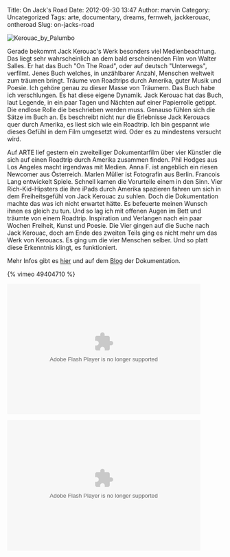 Title: On Jack's Road
Date: 2012-09-30 13:47
Author: marvin
Category: Uncategorized
Tags: arte, documentary, dreams, fernweh, jackkerouac, ontheroad
Slug: on-jacks-road

![Kerouac_by_Palumbo]({static}/images/Kerouac_by_Palumbo.jpg)

Gerade bekommt Jack Kerouac's Werk besonders viel Medienbeachtung. Das
liegt sehr wahrscheinlich an dem bald erscheinenden Film von Walter
Salles. Er hat das Buch "On The Road", oder auf deutsch "Unterwegs",
verfilmt. Jenes Buch welches, in unzählbarer Anzahl, Menschen weltweit
zum träumen bringt. Träume von Roadtrips durch Amerika, guter Musik und
Poesie. Ich gehöre genau zu dieser Masse von Träumern. Das Buch habe ich
verschlungen. Es hat diese eigene Dynamik. Jack Kerouac hat das Buch,
laut Legende, in ein paar Tagen und Nächten auf einer Papierrolle
getippt. Die endlose Rolle die beschrieben werden muss. Genauso fühlen
sich die Sätze im Buch an. Es beschreibt nicht nur die Erlebnisse Jack
Kerouacs quer durch Amerika, es liest sich wie ein Roadtrip. Ich bin
gespannt wie dieses Gefühl in dem Film umgesetzt wird. Oder es zu
mindestens versucht wird.

Auf ARTE lief gestern ein zweiteiliger Dokumentarfilm über vier Künstler
die sich auf einen Roadtrip durch Amerika zusammen finden. Phil Hodges
aus Los Angeles macht irgendwas mit Medien. Anna F. ist angeblich ein
riesen Newcomer aus Österreich. Marlen Müller ist Fotografin aus Berlin.
Francois Lang entwickelt Spiele. Schnell kamen die Vorurteile einem in
den Sinn. Vier Rich-Kid-Hipsters die ihre iPads durch Amerika spazieren
fahren um sich in dem Freiheitsgefühl von Jack Kerouac zu suhlen. Doch
die Dokumentation machte das was ich nicht erwartet hätte. Es befeuerte
meinen Wunsch ihnen es gleich zu tun. Und so lag ich mit offenen Augen
im Bett und träumte von einem Roadtrip. Inspiration und Verlangen nach
ein paar Wochen Freiheit, Kunst und Poesie. Die Vier gingen auf die
Suche nach Jack Kerouac, doch am Ende des zweiten Teils ging es nicht
mehr um das Werk von Kerouacs. Es ging um die vier Menschen selber. Und
so platt diese Erkenntnis klingt, es funktioniert.

Mehr Infos gibt es
[hier](http://www.arte.tv/de/on-jack-s-road/6937826,CmC=6937440.html)
und auf dem [Blog](http://onjacksroad.tumblr.com/) der Dokumentation.

{% vimeo 49404710 %}

<p>
<object classid="clsid:D27CDB6E-AE6D-11cf-96B8-444553540000" codebase="http://download.macromedia.com/pub/shockwave/cabs/flash/swflash.cab#version=10,0,0,0" id="playerArte" allowscriptaccess="always" width="450" height="303">
<param name="allowFullScreen" value="true"></param><param name="allowScriptAccess" value="always"></param><param name="quality" value="high"><param name="movie" value="http://videos.arte.tv/videoplayer.swf?configFileUrl=http%3A%2F%2Fvideos%2Earte%2Etv%2Fcae%2Fstatic%2Fflash%2Fplayer%2Fconfig%2Exml⟨=de&amp;videorefFileUrl=http%3A%2F%2Fvideos%2Earte%2Etv%2Fde%2Fdo%5Fdelegate%2Fvideos%2Fon%2Djack%2Ds%2Droad%2D1%2D2%2D%2D6950586%2Cview%2CasPlayerXml%2Exml&amp;admin=false&amp;videoId=6950586&amp;autoPlay=true&amp;localizedPathUrl=http%3A%2F%2Fvideos%2Earte%2Etv%2Fcae%2Fstatic%2Fflash%2Fplayer%2F&amp;mode=prod&amp;embed=true&amp;autoPlay=false">

<embed src="http://videos.arte.tv/videoplayer.swf?configFileUrl=http%3A%2F%2Fvideos%2Earte%2Etv%2Fcae%2Fstatic%2Fflash%2Fplayer%2Fconfig%2Exml⟨=de&amp;videorefFileUrl=http%3A%2F%2Fvideos%2Earte%2Etv%2Fde%2Fdo%5Fdelegate%2Fvideos%2Fon%2Djack%2Ds%2Droad%2D1%2D2%2D%2D6950586%2Cview%2CasPlayerXml%2Exml&amp;admin=false&amp;videoId=6950586&amp;autoPlay=true&amp;localizedPathUrl=http%3A%2F%2Fvideos%2Earte%2Etv%2Fcae%2Fstatic%2Fflash%2Fplayer%2F&amp;mode=prod&amp;embed=true&amp;autoPlay=false" width="450" height="303" allowfullscreen="true" name="playerArte" quality="high" allowscriptaccess="always" pluginspage="http://www.macromedia.com/go/getflashplayer" type="application/x-shockwave-flash">
</embed>
</object>
</p>
<p>
<object classid="clsid:D27CDB6E-AE6D-11cf-96B8-444553540000" codebase="http://download.macromedia.com/pub/shockwave/cabs/flash/swflash.cab#version=10,0,0,0" id="playerArte" allowscriptaccess="always" width="450" height="303">
<param name="allowFullScreen" value="true"></param><param name="allowScriptAccess" value="always"></param><param name="quality" value="high"><param name="movie" value="http://videos.arte.tv/videoplayer.swf?configFileUrl=http%3A%2F%2Fvideos%2Earte%2Etv%2Fcae%2Fstatic%2Fflash%2Fplayer%2Fconfig%2Exml⟨=de&amp;videorefFileUrl=http%3A%2F%2Fvideos%2Earte%2Etv%2Fde%2Fdo%5Fdelegate%2Fvideos%2Fon%2Djack%2Ds%2Droad%2D2%2D2%2D%2D6950592%2Cview%2CasPlayerXml%2Exml&amp;admin=false&amp;videoId=6950592&amp;autoPlay=true&amp;localizedPathUrl=http%3A%2F%2Fvideos%2Earte%2Etv%2Fcae%2Fstatic%2Fflash%2Fplayer%2F&amp;mode=prod&amp;embed=true&amp;autoPlay=false">

<embed src="http://videos.arte.tv/videoplayer.swf?configFileUrl=http%3A%2F%2Fvideos%2Earte%2Etv%2Fcae%2Fstatic%2Fflash%2Fplayer%2Fconfig%2Exml⟨=de&amp;videorefFileUrl=http%3A%2F%2Fvideos%2Earte%2Etv%2Fde%2Fdo%5Fdelegate%2Fvideos%2Fon%2Djack%2Ds%2Droad%2D2%2D2%2D%2D6950592%2Cview%2CasPlayerXml%2Exml&amp;admin=false&amp;videoId=6950592&amp;autoPlay=true&amp;localizedPathUrl=http%3A%2F%2Fvideos%2Earte%2Etv%2Fcae%2Fstatic%2Fflash%2Fplayer%2F&amp;mode=prod&amp;embed=true&amp;autoPlay=false" width="450" height="303" allowfullscreen="true" name="playerArte" quality="high" allowscriptaccess="always" pluginspage="http://www.macromedia.com/go/getflashplayer" type="application/x-shockwave-flash">
</embed>
</object>
</p>


